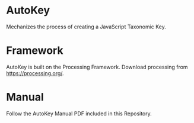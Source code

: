 # AutoKey
Mechanizes the process of creating a JavaScript Taxonomic Key.

# Framework
AutoKey is built on the Processing Framework. Download processing from https://processing.org/.

# Manual
Follow the AutoKey Manual PDF included in this Repository.
